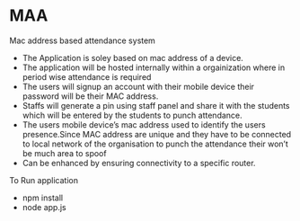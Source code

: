 # MAA
Mac address based attendance system

* The Application is soley based on mac address of a device. 
* The application will be hosted internally within a orgainization where in period wise attendance is required
* The users will signup an account with their mobile device their password will be their MAC address. 
* Staffs will generate a pin using staff panel and share it with the students which will be entered by the students to punch attendance.
* The users mobile device’s mac address used to identify the users presence.Since MAC address are unique and they have to be connected to local network of the organisation to punch the attendance their won’t be much area to spoof 
* Can be enhanced by ensuring connectivity to a specific router.

To Run application

* npm install
* node app.js

